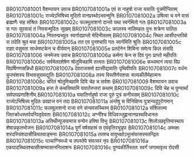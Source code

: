 BR0107081001	वैशम्पायन उवाच
BR0107081001a	एवं स नाहुषो राजा ययातिः पुत्रमीप्सितम्
BR0107081001c	राज्येऽभिषिच्य मुदितो वानप्रस्थोऽभवन्मुनिः
BR0107081002a	उषित्वा च वने वासं ब्राह्मणैः सह संश्रितः
BR0107081002c	फलमूलाशनो दान्तो यथा स्वर्गमितो गतः
BR0107081003a	स गतः सुरवासं तं निवसन्मुदितः सुखम्
BR0107081003c	कालस्य नातिमहतः पुनः शक्रेण पातितः
BR0107081004a	निपतन्प्रच्युतः स्वर्गादप्राप्तो मेदिनीतलम्
BR0107081004c	स्थित आसीदन्तरिक्षे स तदेति श्रुतं मया
BR0107081005a	तत एव पुनश्चापि गतः स्वर्गमिति श्रुतिः
BR0107081005c	राज्ञा वसुमता सार्धमष्टकेन च वीर्यवान्
BR0107081005e	प्रतर्दनेन शिबिना समेत्य किल संसदि
BR0107081006	जनमेजय उवाच
BR0107081006a	कर्मणा केन स दिवं पुनः प्राप्तो महीपतिः
BR0107081006c	सर्वमेतदशेषेण श्रोतुमिच्छामि तत्त्वतः
BR0107081006e	कथ्यमानं त्वया विप्र विप्रर्षिगणसन्निधौ
BR0107081007a	देवराजसमो ह्यासीद्ययातिः पृथिवीपतिः
BR0107081007c	वर्धनः कुरुवंशस्य विभावसुसमद्युतिः
BR0107081008a	तस्य विस्तीर्णयशसः सत्यकीर्तेर्महात्मनः
BR0107081008c	चरितं श्रोतुमिच्छामि दिवि चेह च सर्वशः
BR0107081009	वैशम्पायन उवाच
BR0107081009a	हन्त ते कथयिष्यामि ययातेरुत्तरां कथाम्
BR0107081009c	दिवि चेह च पुण्यार्थां सर्वपापप्रणाशिनीम्
BR0107081010a	ययातिर्नाहुषो राजा पूरुं पुत्रं कनीयसम्
BR0107081010c	राज्येऽभिषिच्य मुदितः प्रवव्राज वनं तदा
BR0107081011a	अन्तेषु स विनिक्षिप्य पुत्रान्यदुपुरोगमान्
BR0107081011c	फलमूलाशनो राजा वने संन्यवसच्चिरम्
BR0107081012a	संशितात्मा जितक्रोधस्तर्पयन्पितृदेवताः
BR0107081012c	अग्नींश्च विधिवज्जुह्वन्वानप्रस्थविधानतः
BR0107081013a	अतिथीन्पूजयामास वन्येन हविषा विभुः
BR0107081013c	शिलोञ्छवृत्तिमास्थाय शेषान्नकृतभोजनः
BR0107081014a	पूर्णं वर्षसहस्रं स एवंवृत्तिरभून्नृपः
BR0107081014c	अब्भक्षः शरदस्त्रिंशदासीन्नियतवाङ्मनाः
BR0107081015a	ततश्च वायुभक्षोऽभूत्संवत्सरमतन्द्रितः
BR0107081015c	पञ्चाग्निमध्ये च तपस्तेपे संवत्सरं नृपः
BR0107081016a	एकपादस्थितश्चासीत्षण्मासाननिलाशनः
BR0107081016c	पुण्यकीर्तिस्ततः स्वर्गं जगामावृत्य रोदसी
